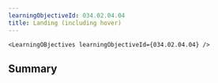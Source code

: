 ```yaml
---
learningObjectiveId: 034.02.04.04
title: Landing (including hover)
---
```


```tsx eval
<LearningOBjectives learningObjectiveId={034.02.04.04} />
```

## Summary
